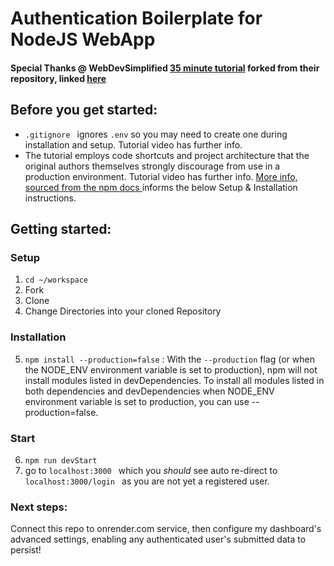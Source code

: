  
# Authentication Boilerplate for NodeJS WebApp
#### Special Thanks @ WebDevSimplified [35 minute tutorial](https://youtu.be/-RCnNyD0L-s) forked from their repository, linked [here](https://github.com/WebDevSimplified/Nodejs-Passport-Login)

## Before you get started:
*  `.gitignore ` ignores `.env` so you may need to create one during installation and setup.  Tutorial video has further info.
*  The tutorial employs code shortcuts and project architecture that the original authors themselves strongly discourage from use in a production environment.  Tutorial video has further info.  [More info, sourced from the npm docs ](https://docs.npmjs.com/cli/v8/commands/npm-install) informs the below Setup & Installation instructions.

## Getting started: 

### Setup 
1.  `cd ~/workspace`
2. Fork 
3. Clone 
4. Change Directories into your cloned Repository 

### Installation 
5. ```npm install --production=false``` :  With the ```--production``` flag (or when the NODE_ENV environment variable is set to production), npm will not install modules listed in devDependencies. To install all modules listed in both dependencies and devDependencies when NODE_ENV environment variable is set to production, you can use --production=false.

### Start 
6. ```npm run devStart``` 
7. go to ```localhost:3000 ```  which you *should* see auto re-direct to ```localhost:3000/login ``` as you are not yet a registered user. 

### Next steps: 
Connect this repo to onrender.com service, then configure my dashboard's advanced settings, enabling any authenticated user's submitted data to persist! 
